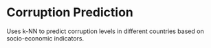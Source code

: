 # Corruption Prediction
Uses k-NN to predict corruption levels in different countries based on socio-economic indicators.
